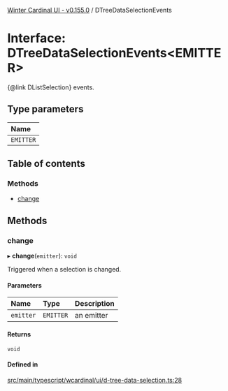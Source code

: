 [Winter Cardinal UI - v0.155.0](../index.md) / DTreeDataSelectionEvents

# Interface: DTreeDataSelectionEvents<EMITTER\>

{@link DListSelection} events.

## Type parameters

| Name |
| :------ |
| `EMITTER` |

## Table of contents

### Methods

- [change](DTreeDataSelectionEvents.md#change)

## Methods

### change

▸ **change**(`emitter`): `void`

Triggered when a selection is changed.

#### Parameters

| Name | Type | Description |
| :------ | :------ | :------ |
| `emitter` | `EMITTER` | an emitter |

#### Returns

`void`

#### Defined in

[src/main/typescript/wcardinal/ui/d-tree-data-selection.ts:28](https://github.com/winter-cardinal/winter-cardinal-ui/blob/v0.155.0/src/main/typescript/wcardinal/ui/d-tree-data-selection.ts#L28)
